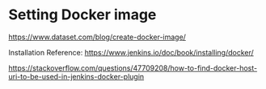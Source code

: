 # Setting Docker image
https://www.dataset.com/blog/create-docker-image/

Installation Reference:
https://www.jenkins.io/doc/book/installing/docker/

https://stackoverflow.com/questions/47709208/how-to-find-docker-host-uri-to-be-used-in-jenkins-docker-plugin
